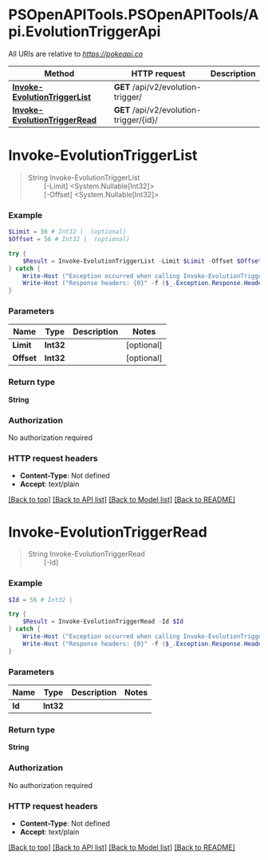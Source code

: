 # PSOpenAPITools.PSOpenAPITools/Api.EvolutionTriggerApi

All URIs are relative to *https://pokeapi.co*

Method | HTTP request | Description
------------- | ------------- | -------------
[**Invoke-EvolutionTriggerList**](EvolutionTriggerApi.md#Invoke-EvolutionTriggerList) | **GET** /api/v2/evolution-trigger/ | 
[**Invoke-EvolutionTriggerRead**](EvolutionTriggerApi.md#Invoke-EvolutionTriggerRead) | **GET** /api/v2/evolution-trigger/{id}/ | 


<a name="Invoke-EvolutionTriggerList"></a>
# **Invoke-EvolutionTriggerList**
> String Invoke-EvolutionTriggerList<br>
> &nbsp;&nbsp;&nbsp;&nbsp;&nbsp;&nbsp;&nbsp;&nbsp;[-Limit] <System.Nullable[Int32]><br>
> &nbsp;&nbsp;&nbsp;&nbsp;&nbsp;&nbsp;&nbsp;&nbsp;[-Offset] <System.Nullable[Int32]><br>



### Example
```powershell
$Limit = 56 # Int32 |  (optional)
$Offset = 56 # Int32 |  (optional)

try {
    $Result = Invoke-EvolutionTriggerList -Limit $Limit -Offset $Offset
} catch {
    Write-Host ("Exception occurred when calling Invoke-EvolutionTriggerList: {0}" -f ($_.ErrorDetails | ConvertFrom-Json))
    Write-Host ("Response headers: {0}" -f ($_.Exception.Response.Headers | ConvertTo-Json))
}
```

### Parameters

Name | Type | Description  | Notes
------------- | ------------- | ------------- | -------------
 **Limit** | **Int32**|  | [optional] 
 **Offset** | **Int32**|  | [optional] 

### Return type

**String**

### Authorization

No authorization required

### HTTP request headers

 - **Content-Type**: Not defined
 - **Accept**: text/plain

[[Back to top]](#) [[Back to API list]](../README.md#documentation-for-api-endpoints) [[Back to Model list]](../README.md#documentation-for-models) [[Back to README]](../README.md)

<a name="Invoke-EvolutionTriggerRead"></a>
# **Invoke-EvolutionTriggerRead**
> String Invoke-EvolutionTriggerRead<br>
> &nbsp;&nbsp;&nbsp;&nbsp;&nbsp;&nbsp;&nbsp;&nbsp;[-Id] <Int32><br>



### Example
```powershell
$Id = 56 # Int32 | 

try {
    $Result = Invoke-EvolutionTriggerRead -Id $Id
} catch {
    Write-Host ("Exception occurred when calling Invoke-EvolutionTriggerRead: {0}" -f ($_.ErrorDetails | ConvertFrom-Json))
    Write-Host ("Response headers: {0}" -f ($_.Exception.Response.Headers | ConvertTo-Json))
}
```

### Parameters

Name | Type | Description  | Notes
------------- | ------------- | ------------- | -------------
 **Id** | **Int32**|  | 

### Return type

**String**

### Authorization

No authorization required

### HTTP request headers

 - **Content-Type**: Not defined
 - **Accept**: text/plain

[[Back to top]](#) [[Back to API list]](../README.md#documentation-for-api-endpoints) [[Back to Model list]](../README.md#documentation-for-models) [[Back to README]](../README.md)

